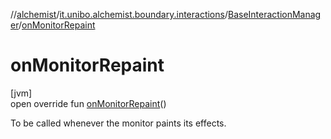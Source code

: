 //[alchemist](../../../index.md)/[it.unibo.alchemist.boundary.interactions](../index.md)/[BaseInteractionManager](index.md)/[onMonitorRepaint](on-monitor-repaint.md)

# onMonitorRepaint

[jvm]\
open override fun [onMonitorRepaint](on-monitor-repaint.md)()

To be called whenever the monitor paints its effects.
